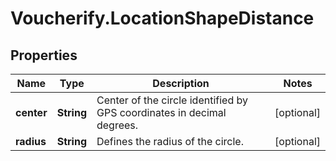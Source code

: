 # Voucherify.LocationShapeDistance

## Properties

Name | Type | Description | Notes
------------ | ------------- | ------------- | -------------
**center** | **String** | Center of the circle identified by GPS coordinates in decimal degrees. | [optional] 
**radius** | **String** | Defines the radius of the circle. | [optional] 


